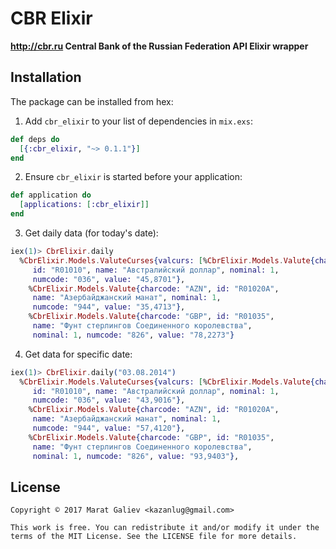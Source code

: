 # CBR Elixir

**http://cbr.ru Central Bank of the Russian Federation API Elixir wrapper**

## Installation

The package can be installed from hex:

1. Add `cbr_elixir` to your list of dependencies in `mix.exs`:

```elixir
def deps do
  [{:cbr_elixir, "~> 0.1.1"}]
end
```

2. Ensure `cbr_elixir` is started before your application:

```elixir
def application do
  [applications: [:cbr_elixir]]
end
```

3. Get daily data (for today's date):

```elixir
iex(1)> CbrElixir.daily
  %CbrElixir.Models.ValuteCurses{valcurs: [%CbrElixir.Models.Valute{charcode: "AUD",
     id: "R01010", name: "Австралийский доллар", nominal: 1,
     numcode: "036", value: "45,8701"},
    %CbrElixir.Models.Valute{charcode: "AZN", id: "R01020A",
     name: "Азербайджанский манат", nominal: 1,
     numcode: "944", value: "35,4713"},
    %CbrElixir.Models.Valute{charcode: "GBP", id: "R01035",
     name: "Фунт стерлингов Соединенного королевства",
     nominal: 1, numcode: "826", value: "78,2273"}
```

4. Get data for specific date:

```elixir
iex(1)> CbrElixir.daily("03.08.2014")
  %CbrElixir.Models.ValuteCurses{valcurs: [%CbrElixir.Models.Valute{charcode: "AUD",
     id: "R01010", name: "Австралийский доллар", nominal: 1,
     numcode: "036", value: "43,9016"},
    %CbrElixir.Models.Valute{charcode: "AZN", id: "R01020A",
     name: "Азербайджанский манат", nominal: 1,
     numcode: "944", value: "57,4120"},
    %CbrElixir.Models.Valute{charcode: "GBP", id: "R01035",
     name: "Фунт стерлингов Соединенного королевства",
     nominal: 1, numcode: "826", value: "93,9403"},
```

## License

    Copyright © 2017 Marat Galiev <kazanlug@gmail.com>

    This work is free. You can redistribute it and/or modify it under the
    terms of the MIT License. See the LICENSE file for more details.
